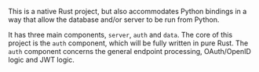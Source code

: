 This is a native Rust project, but also accommodates Python bindings in a way that allow the database and/or server to be run from Python.

It has three main components, `server`, `auth` and `data`. The core of this project is the `auth` component, which will be fully written in pure Rust. The `auth` component concerns the general endpoint processing, OAuth/OpenID logic and JWT logic.
